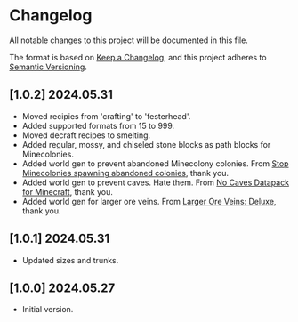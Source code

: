 # Changelog

All notable changes to this project will be documented in this file.

The format is based on [Keep a Changelog](https://keepachangelog.com/en/1.0.0/), and this project adheres to [Semantic Versioning](https://semver.org/spec/v2.0.0.html).

## [1.0.2] 2024.05.31
- Moved recipies from 'crafting' to 'festerhead'.
- Added supported formats from 15 to 999.
- Moved decraft recipes to smelting.
- Added regular, mossy, and chiseled stone blocks as path blocks for Minecolonies.
- Added world gen to prevent abandoned Minecolony colonies.  From [Stop Minecolonies spawning abandoned colonies](https://www.curseforge.com/minecraft/texture-packs/stop-minecolonies-spawning-abandoned-colonies), thank you.
- Added world gen to prevent caves.  Hate them.  From [No Caves Datapack for Minecraft](https://github.com/Quidvio/No-Caves-World-Generation), thank you.
- Added world gen for larger ore veins.  From [Larger Ore Veins: Deluxe](https://modrinth.com/datapack/larger-ore-veins-deluxe), thank you.

## [1.0.1] 2024.05.31
- Updated sizes and trunks.

## [1.0.0] 2024.05.27
- Initial version.
